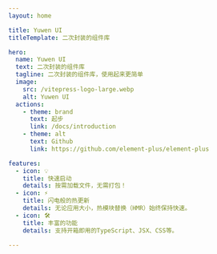 ```yaml
---
layout: home

title: Yuwen UI
titleTemplate: 二次封装的组件库

hero:
  name: Yuwen UI
  text: 二次封装的组件库
  tagline: 二次封装的组件库，使用起来更简单
  image:
    src: /vitepress-logo-large.webp
    alt: Yuwen UI
  actions:
    - theme: brand
      text: 起步
      link: /docs/introduction
    - theme: alt
      text: Github
      link: https://github.com/element-plus/element-plus

features:
  - icon: 💡
    title: 快速启动
    details: 按需加载文件，无需打包！
  - icon: ⚡️
    title: 闪电般的热更新
    details: 无论应用大小，热模块替换（HMR）始终保持快速。
  - icon: 🛠️
    title: 丰富的功能
    details: 支持开箱即用的TypeScript、JSX、CSS等。

---
```


<style>
:root {
  --vp-home-hero-name-color: transparent;
  --vp-home-hero-name-background: -webkit-linear-gradient(120deg, #bd34fe 30%, #41d1ff);

  --vp-home-hero-image-background-image: linear-gradient(-45deg, #bd34fe 50%, #47caff 50%);
  --vp-home-hero-image-filter: blur(44px);
}

@media (min-width: 640px) {
  :root {
    --vp-home-hero-image-filter: blur(56px);
  }
}

@media (min-width: 960px) {
  :root {
    --vp-home-hero-image-filter: blur(68px);
  }
}
</style>